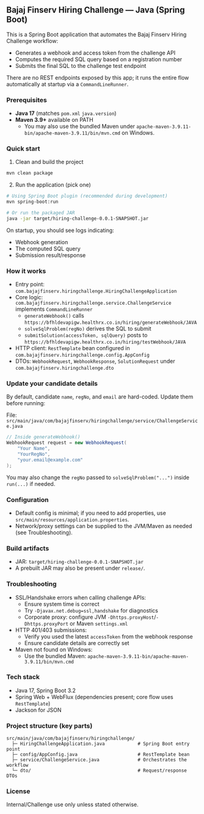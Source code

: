## Bajaj Finserv Hiring Challenge — Java (Spring Boot)

This is a Spring Boot application that automates the Bajaj Finserv Hiring Challenge workflow:

- Generates a webhook and access token from the challenge API
- Computes the required SQL query based on a registration number
- Submits the final SQL to the challenge test endpoint

There are no REST endpoints exposed by this app; it runs the entire flow automatically at startup via a `CommandLineRunner`.

### Prerequisites

- **Java 17** (matches `pom.xml` `java.version`)
- **Maven 3.9+** available on PATH
  - You may also use the bundled Maven under `apache-maven-3.9.11-bin/apache-maven-3.9.11/bin/mvn.cmd` on Windows.

### Quick start

1) Clean and build the project

```bash
mvn clean package
```

2) Run the application (pick one)

```bash
# Using Spring Boot plugin (recommended during development)
mvn spring-boot:run

# Or run the packaged JAR
java -jar target/hiring-challenge-0.0.1-SNAPSHOT.jar
```

On startup, you should see logs indicating:

- Webhook generation
- The computed SQL query
- Submission result/response

### How it works

- Entry point: `com.bajajfinserv.hiringchallenge.HiringChallengeApplication`
- Core logic: `com.bajajfinserv.hiringchallenge.service.ChallengeService` implements `CommandLineRunner`
  - `generateWebhook()` calls `https://bfhldevapigw.healthrx.co.in/hiring/generateWebhook/JAVA`
  - `solveSqlProblem(regNo)` derives the SQL to submit
  - `submitSolution(accessToken, sqlQuery)` posts to `https://bfhldevapigw.healthrx.co.in/hiring/testWebhook/JAVA`
- HTTP client: `RestTemplate` bean configured in `com.bajajfinserv.hiringchallenge.config.AppConfig`
- DTOs: `WebhookRequest`, `WebhookResponse`, `SolutionRequest` under `com.bajajfinserv.hiringchallenge.dto`

### Update your candidate details

By default, candidate `name`, `regNo`, and `email` are hard-coded. Update them before running:

File: `src/main/java/com/bajajfinserv/hiringchallenge/service/ChallengeService.java`

```java
// Inside generateWebhook()
WebhookRequest request = new WebhookRequest(
    "Your Name",
    "YourRegNo",
    "your.email@example.com"
);
```

You may also change the `regNo` passed to `solveSqlProblem("...")` inside `run(...)` if needed.

### Configuration

- Default config is minimal; if you need to add properties, use `src/main/resources/application.properties`.
- Network/proxy settings can be supplied to the JVM/Maven as needed (see Troubleshooting).

### Build artifacts

- JAR: `target/hiring-challenge-0.0.1-SNAPSHOT.jar`
- A prebuilt JAR may also be present under `release/`.

### Troubleshooting

- SSL/Handshake errors when calling challenge APIs:
  - Ensure system time is correct
  - Try `-Djavax.net.debug=ssl,handshake` for diagnostics
  - Corporate proxy: configure JVM `-Dhttps.proxyHost`/`-Dhttps.proxyPort` or Maven `settings.xml`
- HTTP 401/403 submissions:
  - Verify you used the latest `accessToken` from the webhook response
  - Ensure candidate details are correctly set
- Maven not found on Windows:
  - Use the bundled Maven: `apache-maven-3.9.11-bin/apache-maven-3.9.11/bin/mvn.cmd`

### Tech stack

- Java 17, Spring Boot 3.2
- Spring Web + WebFlux (dependencies present; core flow uses `RestTemplate`)
- Jackson for JSON

### Project structure (key parts)

```
src/main/java/com/bajajfinserv/hiringchallenge/
  ├─ HiringChallengeApplication.java            # Spring Boot entry point
  ├─ config/AppConfig.java                      # RestTemplate bean
  ├─ service/ChallengeService.java              # Orchestrates the workflow
  └─ dto/                                       # Request/response DTOs
```

### License

Internal/Challenge use only unless stated otherwise.



